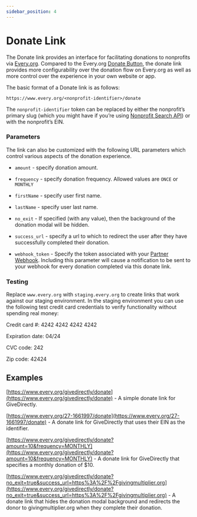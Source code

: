 ```yaml
---
sidebar_position: 4
---
```


# Donate Link

The Donate link provides an interface for facilitating donations to nonprofits via [Every.org](http://Every.org). Compared to the Every.org [Donate Button](./donate-link.md), the donate link provides more configurability over the donation flow on Every.org as well as more control over the experience in your own website or app.

The basic format of a Donate link is as follows:

`https://www.every.org/<nonprofit-identifier>/donate`

The `nonprofit-identifier` token can be replaced by either the nonprofit’s primary slug (which you might have if you’re using [Nonprofit Search API](./nonprofit-search.md)) or with the nonprofit’s EIN.

### Parameters

The link can also be customized with the following URL parameters which control various aspects of the donation experience.

* `amount` - specify donation amount.

* `frequency` - specify donation frequency. Allowed values are `ONCE` or `MONTHLY`

* `firstName` - specify user first name.

* `lastName` - specify user last name.

* `no_exit` - If specified (with any value), then the background of the donation modal will be hidden.

* `success_url` - specify a url to which to redirect the user after they have successfully completed their donation.

* `webhook_token` - Specify the token associated with your [Partner
Webhook](./webhooks/partner-webhook.mdx). Including this parameter will cause a
notification to be sent to your webhook for every donation completed via this
donate link.

### Testing

Replace `www.every.org` with `staging.every.org` to create links that work against our staging environment. In the staging environment you can use the following test credit card credentials to verify functionality without spending real money:

Credit card #: 4242 4242 4242 4242

Expiration date: 04/24

CVC code: 242

Zip code: 42424

## Examples

[https://www.every.org/givedirectly/donate](https://www.every.org/givedirectly/donate) - A simple donate link for GiveDirectly.

[https://www.every.org/27-1661997/donate](https://www.every.org/27-1661997/donate) - A donate link for GiveDirectly that uses their EIN as the identifier.

[https://www.every.org/givedirectly/donate?amount=10&frequency=MONTHLY](https://www.every.org/givedirectly/donate?amount=10&frequency=MONTHLY) - A donate link for GiveDirectly that specifies a monthly donation of $10.

[https://www.every.org/givedirectly/donate?no_exit=true&success_url=https%3A%2F%2Fgivingmultiplier.org](https://www.every.org/givedirectly/donate?no_exit=true&success_url=https%3A%2F%2Fgivingmultiplier.org) - A donate link that hides the donation modal background and redirects the donor to givingmultiplier.org when they complete their donation.
